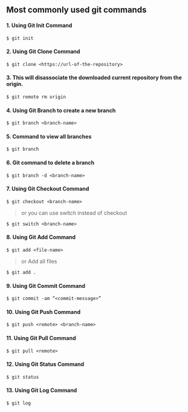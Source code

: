 ## Most commonly used git commands

#### 1. Using Git Init Command

    $ git init

#### 2. Using Git Clone Command

    $ git clone <https://url-of-the-repository>

#### 3. This will disassociate the downloaded current repository from the origin.

    $ git remote rm origin

#### 4. Using Git Branch to create a new branch

    $ git branch <branch-name>

#### 5. Command to view all branches

    $ git branch

#### 6. Git command to delete a branch

    $ git branch -d <branch-name>

#### 7. Using Git Checkout Command

    $ git checkout <branch-name>

> or you can use switch instead of checkout

    $ git switch <branch-name>

#### 8. Using Git Add Command

    $ git add <file-name>

> or Add all files

    $ git add .

#### 9. Using Git Commit Command

    $ git commit -am “<commit-message>”

#### 10. Using Git Push Command

    $ git push <remote> <branch-name>

#### 11. Using Git Pull Command

    $ git pull <remote>

#### 12. Using Git Status Command

    $ git status

#### 13. Using Git Log Command

    $ git log
